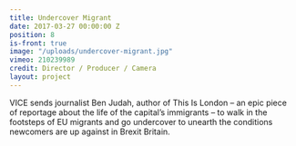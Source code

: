 ```yaml
---
title: Undercover Migrant
date: 2017-03-27 00:00:00 Z
position: 8
is-front: true
image: "/uploads/undercover-migrant.jpg"
vimeo: 210239989
credit: Director / Producer / Camera
layout: project
---
```


VICE sends journalist Ben Judah, author of This Is London – an epic piece of reportage about the life of the capital’s immigrants – to walk in the footsteps of EU migrants and go undercover to unearth the conditions newcomers are up against in Brexit Britain.